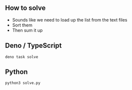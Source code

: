 ## How to solve

- Sounds like we need to load up the list from the text files
- Sort them
- Then sum it up

## Deno / TypeScript

```
deno task solve
```

## Python

```
python3 solve.py
```
